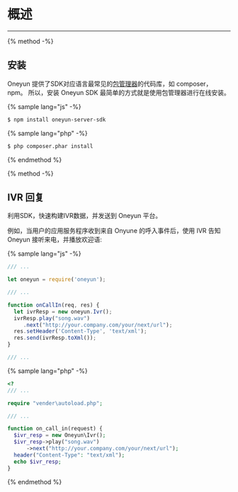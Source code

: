 # 概述

<!-- toc -->

----

{% method -%}
## 安装
Oneyun 提供了SDK对应语言最常见的[包管理器](http://wikipedia.org/wiki/Package_manager)的代码库，如 composer，npm。
所以，安装 Oneyun SDK 最简单的方式就是使用包管理器进行在线安装。

{% sample lang="js" -%}
```sh
$ npm install oneyun-server-sdk
```

{% sample lang="php" -%}
```sh
$ php composer.phar install
```

{% endmethod %}

{% method -%}
## IVR 回复
利用SDK，快速构建IVR数据，并发送到 Oneyun 平台。

例如，当用户的应用服务程序收到来自 Onyune 的呼入事件后，使用 IVR 告知 Oneyun 接听来电，并播放欢迎语:

{% sample lang="js" -%}
```js
/// ...

let oneyun = require('oneyun');

/// ...

function onCallIn(req, res) {
  let ivrResp = new oneyun.Ivr();
  ivrResp.play("song.wav")
     .next("http://your.company.com/your/next/url");
  res.setHeader('Content-Type', 'text/xml');
  res.send(ivrResp.toXml());
}

/// ...
```

{% sample lang="php" -%}
```php
<?
/// ...

require "vender\autoload.php";

/// ...

function on_call_in(request) {
  $ivr_resp = new Oneyun\Ivr();
  $ivr_resp->play("song.wav")
      ->next("http://your.company.com/your/next/url");
  header("Content-Type": "text/xml");
  echo $ivr_resp;
}
```

{% endmethod %}
